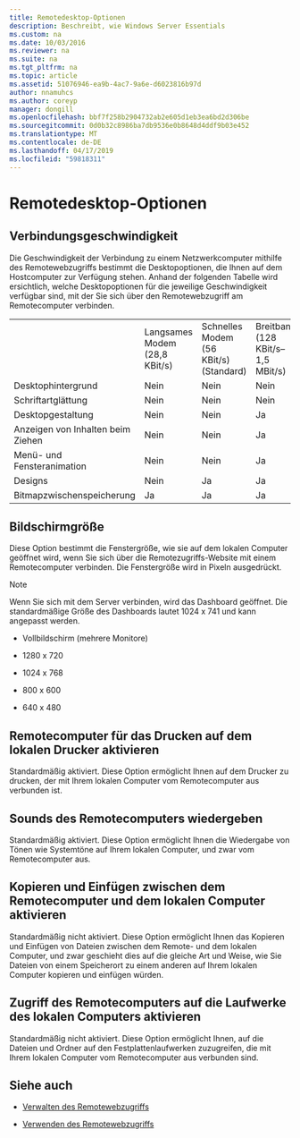```yaml
---
title: Remotedesktop-Optionen
description: Beschreibt, wie Windows Server Essentials
ms.custom: na
ms.date: 10/03/2016
ms.reviewer: na
ms.suite: na
ms.tgt_pltfrm: na
ms.topic: article
ms.assetid: 51076946-ea9b-4ac7-9a6e-d6023816b97d
author: nnamuhcs
ms.author: coreyp
manager: dongill
ms.openlocfilehash: bbf7f258b2904732ab2e605d1eb3ea6bd2d306be
ms.sourcegitcommit: 0d0b32c8986ba7db9536e0b8648d4ddf9b03e452
ms.translationtype: MT
ms.contentlocale: de-DE
ms.lasthandoff: 04/17/2019
ms.locfileid: "59818311"
---
```

# <a name="remote-desktop-options"></a>Remotedesktop-Optionen
 
  
## <a name="connection-speed"></a>Verbindungsgeschwindigkeit  
 Die Geschwindigkeit der Verbindung zu einem Netzwerkcomputer mithilfe des Remotewebzugriffs bestimmt die Desktopoptionen, die Ihnen auf dem Hostcomputer zur Verfügung stehen. Anhand der folgenden Tabelle wird ersichtlich, welche Desktopoptionen für die jeweilige Geschwindigkeit verfügbar sind, mit der Sie sich über den Remotewebzugriff am Remotecomputer verbinden.  
  
||||||  
|-|-|-|-|-|  
||Langsames Modem (28,8 KBit/s)|Schnelles Modem (56 KBit/s) (Standard)|Breitband (128 KBit/s–1,5 MBit/s)|LAN (1,5 MBit/s oder höher)|  
|Desktophintergrund|Nein|Nein|Nein|Ja|  
|Schriftartglättung|Nein|Nein|Nein|Ja|  
|Desktopgestaltung|Nein|Nein|Ja|Ja|  
|Anzeigen von Inhalten beim Ziehen|Nein|Nein|Ja|Ja|  
|Menü- und Fensteranimation|Nein|Nein|Ja|Ja|  
|Designs|Nein|Ja|Ja|Ja|  
|Bitmapzwischenspeicherung|Ja|Ja|Ja|Ja|  
  
## <a name="screen-size"></a>Bildschirmgröße  
 Diese Option bestimmt die Fenstergröße, wie sie auf dem lokalen Computer geöffnet wird, wenn Sie sich über die Remotezugriffs-Website mit einem Remotecomputer verbinden. Die Fenstergröße wird in Pixeln ausgedrückt.  
  
> [!NOTE]
>  Wenn Sie sich mit dem Server verbinden, wird das Dashboard geöffnet. Die standardmäßige Größe des Dashboards lautet 1024 x 741 und kann angepasst werden.  
  
-   Vollbildschirm (mehrere Monitore)  
  
-   1280 x 720  
  
-   1024 x 768  
  
-   800 x 600  
  
-   640 x 480  
  
## <a name="enable-the-remote-computer-to-print-to-my-local-printer"></a>Remotecomputer für das Drucken auf dem lokalen Drucker aktivieren  
 Standardmäßig aktiviert. Diese Option ermöglicht Ihnen auf dem Drucker zu drucken, der mit Ihrem lokalen Computer vom Remotecomputer aus verbunden ist.  
  
## <a name="play-sounds-from-the-remote-computer"></a>Sounds des Remotecomputers wiedergeben  
 Standardmäßig aktiviert. Diese Option ermöglicht Ihnen die Wiedergabe von Tönen wie Systemtöne auf Ihrem lokalen Computer, und zwar vom Remotecomputer aus.  
  
## <a name="enable-copy-and-paste-between-the-remote-computer-and-the-local-computer"></a>Kopieren und Einfügen zwischen dem Remotecomputer und dem lokalen Computer aktivieren  
 Standardmäßig nicht aktiviert. Diese Option ermöglicht Ihnen das Kopieren und Einfügen von Dateien zwischen dem Remote- und dem lokalen Computer, und zwar geschieht dies auf die gleiche Art und Weise, wie Sie Dateien von einem Speicherort zu einem anderen auf Ihrem lokalen Computer kopieren und einfügen würden.  
  
## <a name="enable-the-remote-computer-to-access-drives-on-my-local-computer"></a>Zugriff des Remotecomputers auf die Laufwerke des lokalen Computers aktivieren  
 Standardmäßig nicht aktiviert. Diese Option ermöglicht Ihnen, auf die Dateien und Ordner auf den Festplattenlaufwerken zuzugreifen, die mit Ihrem lokalen Computer vom Remotecomputer aus verbunden sind.  
  
## <a name="see-also"></a>Siehe auch  
  
-   [Verwalten des Remotewebzugriffs](../manage/Manage-Remote-Web-Access-in-Windows-Server-Essentials.md)  
  
-   [Verwenden des Remotewebzugriffs](../use/Use-Remote-Web-Access-in-Windows-Server-Essentials.md)
